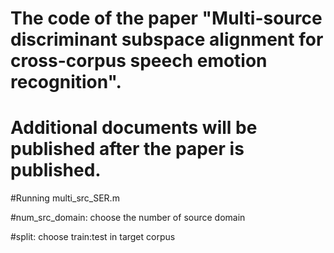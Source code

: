 # The code of the paper "Multi-source discriminant subspace alignment for cross-corpus speech emotion recognition".

# Additional documents will be published after the paper is published.

#Running multi_src_SER.m

#num_src_domain: choose the number of source domain

#split: choose train:test in target corpus

